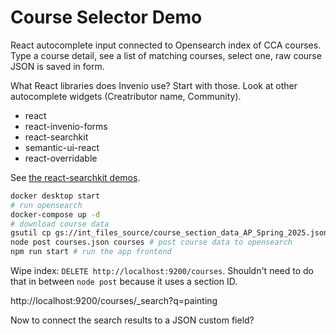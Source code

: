 # Course Selector Demo

React autocomplete input connected to Opensearch index of CCA courses. Type a course detail, see a list of matching courses, select one, raw course JSON is saved in form.

What React libraries does Invenio use? Start with those. Look at other autocomplete widgets (Creatributor name, Community).

- react
- react-invenio-forms
- react-searchkit
- semantic-ui-react
- react-overridable

See [the react-searchkit demos](https://github.com/inveniosoftware/react-searchkit/tree/master/src/demos).

```sh
docker desktop start
# run opensearch
docker-compose up -d
# download course data
gsutil cp gs://int_files_source/course_section_data_AP_Spring_2025.json courses.json
node post courses.json courses # post course data to opensearch
npm run start # run the app frontend
```

Wipe index: `DELETE http://localhost:9200/courses`. Shouldn't need to do that in between `node post` because it uses a section ID.

http://localhost:9200/courses/_search?q=painting

Now to connect the search results to a JSON custom field?
